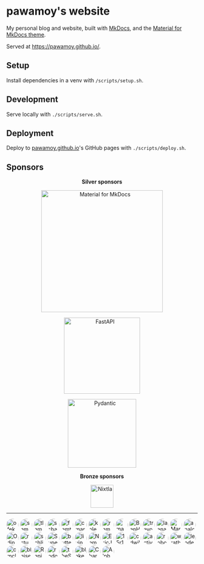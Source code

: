 # pawamoy's website

My personal blog and website, built with [MkDocs](https://mkdocs.org),
and the [Material for MkDocs theme](https://squidfunk.github.io/mkdocs-material/).

Served at https://pawamoy.github.io/.

## Setup

Install dependencies in a venv with `/scripts/setup.sh`.

## Development

Serve locally with `./scripts/serve.sh`.

## Deployment

Deploy to [pawamoy.github.io](https://github.com/pawamoy/pawamoy.github.io)'s
GitHub pages with `./scripts/deploy.sh`.

## Sponsors

<div id="premium-sponsors" style="text-align: center;">


<div id="silver-sponsors"><b>Silver sponsors</b><p>

<a href="https://squidfunk.github.io/mkdocs-material/"><img alt="Material for MkDocs" src="https://raw.githubusercontent.com/squidfunk/mkdocs-material/master/.github/assets/logo.svg" style="height: 320px; "></a>

<a href="https://fastapi.tiangolo.com/"><img alt="FastAPI" src="https://raw.githubusercontent.com/tiangolo/fastapi/master/docs/en/docs/img/logo-margin/logo-teal.png" style="height: 200px; "></a>

<a href="https://docs.pydantic.dev/latest/"><img alt="Pydantic" src="https://pydantic.dev/assets/for-external/pydantic_logfire_logo_endorsed_lithium_rgb.svg" style="height: 180px; "></a>


</p></div>


<div id="bronze-sponsors"><b>Bronze sponsors</b><p>

<a href="https://www.nixtla.io/"><picture><source media="(prefers-color-scheme: light)" srcset="https://www.nixtla.io/img/logo/full-black.svg"><source media="(prefers-color-scheme: dark)" srcset="https://www.nixtla.io/img/logo/full-white.svg"><img alt="Nixtla" src="https://www.nixtla.io/img/logo/full-black.svg" style="height: 60px; "></picture></a>


</p></div>

</div>

---

<div id="sponsors"><p>

<a href="https://github.com/ofek"><img alt="ofek" src="https://avatars.githubusercontent.com/u/9677399?u=386c330f212ce467ce7119d9615c75d0e9b9f1ce&v=4" style="height: 32px; border-radius: 100%;"></a>
<a href="https://github.com/samuelcolvin"><img alt="samuelcolvin" src="https://avatars.githubusercontent.com/u/4039449?u=42eb3b833047c8c4b4f647a031eaef148c16d93f&v=4" style="height: 32px; border-radius: 100%;"></a>
<a href="https://github.com/tlambert03"><img alt="tlambert03" src="https://avatars.githubusercontent.com/u/1609449?u=922abf0524b47739b37095e553c99488814b05db&v=4" style="height: 32px; border-radius: 100%;"></a>
<a href="https://github.com/ssbarnea"><img alt="ssbarnea" src="https://avatars.githubusercontent.com/u/102495?u=c7bd9ddf127785286fc939dd18cb02db0a453bce&v=4" style="height: 32px; border-radius: 100%;"></a>
<a href="https://github.com/femtomc"><img alt="femtomc" src="https://avatars.githubusercontent.com/u/34410036?u=f13a71daf2a9f0d2da189beaa94250daa629e2d8&v=4" style="height: 32px; border-radius: 100%;"></a>
<a href="https://github.com/cmarqu"><img alt="cmarqu" src="https://avatars.githubusercontent.com/u/360986?v=4" style="height: 32px; border-radius: 100%;"></a>
<a href="https://github.com/kolenaIO"><img alt="kolenaIO" src="https://avatars.githubusercontent.com/u/77010818?v=4" style="height: 32px; border-radius: 100%;"></a>
<a href="https://github.com/ramnes"><img alt="ramnes" src="https://avatars.githubusercontent.com/u/835072?u=3fca03c3ba0051e2eb652b1def2188a94d1e1dc2&v=4" style="height: 32px; border-radius: 100%;"></a>
<a href="https://github.com/machow"><img alt="machow" src="https://avatars.githubusercontent.com/u/2574498?u=c41e3d2f758a05102d8075e38d67b9c17d4189d7&v=4" style="height: 32px; border-radius: 100%;"></a>
<a href="https://github.com/BenHammersley"><img alt="BenHammersley" src="https://avatars.githubusercontent.com/u/99436?u=4499a7b507541045222ee28ae122dbe3c8d08ab5&v=4" style="height: 32px; border-radius: 100%;"></a>
<a href="https://github.com/trevorWieland"><img alt="trevorWieland" src="https://avatars.githubusercontent.com/u/28811461?u=74cc0e3756c1d4e3d66b5c396e1d131ea8a10472&v=4" style="height: 32px; border-radius: 100%;"></a>
<a href="https://github.com/laenan8466"><img alt="laenan8466" src="https://avatars.githubusercontent.com/u/21331242?v=4" style="height: 32px; border-radius: 100%;"></a>
<a href="https://github.com/MarcoGorelli"><img alt="MarcoGorelli" src="https://avatars.githubusercontent.com/u/33491632?u=7de3a749cac76a60baca9777baf71d043a4f884d&v=4" style="height: 32px; border-radius: 100%;"></a>
<a href="https://github.com/analog-cbarber"><img alt="analog-cbarber" src="https://avatars.githubusercontent.com/u/7408243?u=642fc2bdcc9904089c62fe5aec4e03ace32da67d&v=4" style="height: 32px; border-radius: 100%;"></a>
<a href="https://github.com/OdinManiac"><img alt="OdinManiac" src="https://avatars.githubusercontent.com/u/22727172?u=36ab20970f7f52ae8e7eb67b7fcf491fee01ac22&v=4" style="height: 32px; border-radius: 100%;"></a>
<a href="https://github.com/rstudio-sponsorship"><img alt="rstudio-sponsorship" src="https://avatars.githubusercontent.com/u/58949051?u=0c471515dd18111be30dfb7669ed5e778970959b&v=4" style="height: 32px; border-radius: 100%;"></a>
<a href="https://github.com/schlich"><img alt="schlich" src="https://avatars.githubusercontent.com/u/21191435?u=6f1240adb68f21614d809ae52d66509f46b1e877&v=4" style="height: 32px; border-radius: 100%;"></a>
<a href="https://github.com/SuperCowPowers"><img alt="SuperCowPowers" src="https://avatars.githubusercontent.com/u/6900187?v=4" style="height: 32px; border-radius: 100%;"></a>
<a href="https://github.com/butterlyn"><img alt="butterlyn" src="https://avatars.githubusercontent.com/u/53323535?v=4" style="height: 32px; border-radius: 100%;"></a>
<a href="https://github.com/livingbio"><img alt="livingbio" src="https://avatars.githubusercontent.com/u/10329983?v=4" style="height: 32px; border-radius: 100%;"></a>
<a href="https://github.com/NemetschekAllplan"><img alt="NemetschekAllplan" src="https://avatars.githubusercontent.com/u/912034?v=4" style="height: 32px; border-radius: 100%;"></a>
<a href="https://github.com/EricJayHartman"><img alt="EricJayHartman" src="https://avatars.githubusercontent.com/u/9259499?u=7e58cc7ec0cd3e85b27aec33656aa0f6612706dd&v=4" style="height: 32px; border-radius: 100%;"></a>
<a href="https://github.com/15r10nk"><img alt="15r10nk" src="https://avatars.githubusercontent.com/u/44680962?u=f04826446ff165742efa81e314bd03bf1724d50e&v=4" style="height: 32px; border-radius: 100%;"></a>
<a href="https://github.com/cdwilson"><img alt="cdwilson" src="https://avatars.githubusercontent.com/u/14631?v=4" style="height: 32px; border-radius: 100%;"></a>
<a href="https://github.com/activeloopai"><img alt="activeloopai" src="https://avatars.githubusercontent.com/u/34816118?v=4" style="height: 32px; border-radius: 100%;"></a>
<a href="https://github.com/roboflow"><img alt="roboflow" src="https://avatars.githubusercontent.com/u/53104118?v=4" style="height: 32px; border-radius: 100%;"></a>
<a href="https://github.com/wrath-codes"><img alt="wrath-codes" src="https://avatars.githubusercontent.com/u/90050913?u=b26582409dfff8ce2b60016fd119be09309708da&v=4" style="height: 32px; border-radius: 100%;"></a>
<a href="https://github.com/leodevian"><img alt="leodevian" src="https://avatars.githubusercontent.com/u/167141781?v=4" style="height: 32px; border-radius: 100%;"></a>
<a href="https://github.com/cmclaughlin"><img alt="cmclaughlin" src="https://avatars.githubusercontent.com/u/1061109?u=ddf6eec0edd2d11c980f8c3aa96e3d044d4e0468&v=4" style="height: 32px; border-radius: 100%;"></a>
<a href="https://github.com/blaisep"><img alt="blaisep" src="https://avatars.githubusercontent.com/u/254456?u=97d584b7c0a6faf583aa59975df4f993f671d121&v=4" style="height: 32px; border-radius: 100%;"></a>
<a href="https://github.com/RapidataAI"><img alt="RapidataAI" src="https://avatars.githubusercontent.com/u/104209891?v=4" style="height: 32px; border-radius: 100%;"></a>
<a href="https://github.com/rodolphebarbanneau"><img alt="rodolphebarbanneau" src="https://avatars.githubusercontent.com/u/46493454?u=6c405452a40c231cdf0b68e97544e07ee956a733&v=4" style="height: 32px; border-radius: 100%;"></a>
<a href="https://github.com/theSymbolSyndicate"><img alt="theSymbolSyndicate" src="https://avatars.githubusercontent.com/u/111542255?v=4" style="height: 32px; border-radius: 100%;"></a>
<a href="https://github.com/blakeNaccarato"><img alt="blakeNaccarato" src="https://avatars.githubusercontent.com/u/20692450?u=bb919218be30cfa994514f4cf39bb2f7cf952df4&v=4" style="height: 32px; border-radius: 100%;"></a>
<a href="https://github.com/ChargeStorm"><img alt="ChargeStorm" src="https://avatars.githubusercontent.com/u/26000165?v=4" style="height: 32px; border-radius: 100%;"></a>
<a href="https://github.com/Alphadelta14"><img alt="Alphadelta14" src="https://avatars.githubusercontent.com/u/480845?v=4" style="height: 32px; border-radius: 100%;"></a>

</p></div>